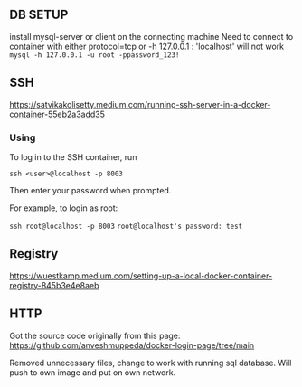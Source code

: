 ## DB SETUP 

install mysql-server or client on the connecting machine 
Need to connect to container with either protocol=tcp or -h 127.0.0.1 : 'localhost' will not work
`mysql -h 127.0.0.1 -u root -ppassword_123!`

## SSH 
https://satvikakolisetty.medium.com/running-ssh-server-in-a-docker-container-55eb2a3add35

### Using 

To log in to the SSH container, run 

`ssh <user>@localhost -p 8003` 
 
Then enter your password when prompted. 

For example, to login as root: 

`ssh root@localhost -p 8003` 
`root@localhost's password: test`

## Registry 
https://wuestkamp.medium.com/setting-up-a-local-docker-container-registry-845b3e4e8aeb

## HTTP
Got the source code originally from this page: 
https://github.com/anveshmuppeda/docker-login-page/tree/main

Removed unnecessary files, change to work with running sql database. 
Will push to own image and put on own network. 
